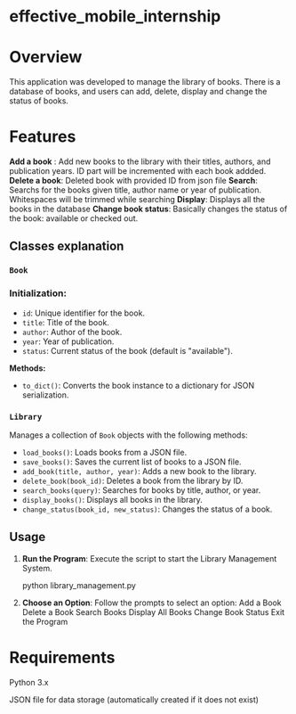 # effective_mobile_internship


# Overview 

This application was developed to manage the library of books. There is a database of books, and users can add, delete, display and change the status of books.

# Features

**Add a book** : Add new books to the library with their titles, authors, and publication years. ID part will be incremented with each book addded.
**Delete a book**: Deleted book with provided ID from json file
**Search**: Searchs for the books given title, author name or year of publication. Whitespaces will be trimmed while searching
**Display**: Displays all the books in the database
**Change book status**: Basically changes the status of the book: available or checked out.



## Classes explanation

### `Book`
### Initialization:
- `id`: Unique identifier for the book.
- `title`: Title of the book.
- `author`: Author of the book.
- `year`: Year of publication.
- `status`: Current status of the book (default is "available").

**Methods:**
- `to_dict()`: Converts the book instance to a dictionary for JSON serialization.

### `Library`
Manages a collection of `Book` objects with the following methods:
- `load_books()`: Loads books from a JSON file.
- `save_books()`: Saves the current list of books to a JSON file.
- `add_book(title, author, year)`: Adds a new book to the library.
- `delete_book(book_id)`: Deletes a book from the library by ID.
- `search_books(query)`: Searches for books by title, author, or year.
- `display_books()`: Displays all books in the library.
- `change_status(book_id, new_status)`: Changes the status of a book.

## Usage

1. **Run the Program**: Execute the script to start the Library Management System.

   python library_management.py
   
2. **Choose an Option**: Follow the prompts to select an option:
Add a Book
Delete a Book
Search Books
Display All Books
Change Book Status
Exit the Program



# Requirements
Python 3.x

JSON file for data storage (automatically created if it does not exist)

